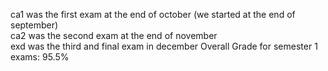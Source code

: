 ca1 was the first exam at the end of october (we started at the end of september)      
ca2 was the second exam at the end of november   
exd was the third and final exam in december
Overall Grade for semester 1 exams: 95.5%
